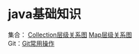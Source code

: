 # java基础知识
  集合：
  [Collection层级关系图](https://app.diagrams.net/#Hlxbzy666666%2FJava__basic%2Fmaster%2FCollection%2F%E9%9B%86%E5%90%88%E5%B1%82%E6%AC%A1%E7%BB%93%E6%9E%84%E5%9B%BE%2F%E9%9B%86%E5%90%88%E5%B1%82%E7%BA%A7%E5%85%B3%E7%B3%BB.png
)   [Map层级关系图](https://app.diagrams.net/#Hlxbzy666666%2FJava__basic%2Fmaster%2FCollection%2F%E9%9B%86%E5%90%88%E5%B1%82%E6%AC%A1%E7%BB%93%E6%9E%84%E5%9B%BE%2FMap%E6%8E%A5%E5%8F%A3%E5%B1%82%E7%BA%A7%E5%85%B3%E7%B3%BB.png)  
 Git：[Git常用操作](https://app.diagrams.net/#Hlxbzy666666%2FJava__basic%2Fmaster%2FGit%2FGit%E5%B8%B8%E7%94%A8%E6%93%8D%E4%BD%9C.png)
